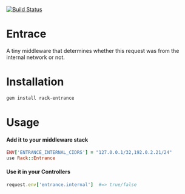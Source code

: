 [![Build Status](https://travis-ci.org/bukowskis/rack-entrance.png)](https://travis-ci.org/bukowskis/rack-entrance)

# Entrace

A tiny middleware that determines whether this request was from the internal network or not.

# Installation

```bash
gem install rack-entrance
````

# Usage

#### Add it to your middleware stack

```ruby
ENV['ENTRANCE_INTERNAL_CIDRS'] = "127.0.0.1/32,192.0.2.21/24"
use Rack::Entrance
````

#### Use it in your Controllers

```ruby
request.env['entrance.internal']  #=> true/false
```
